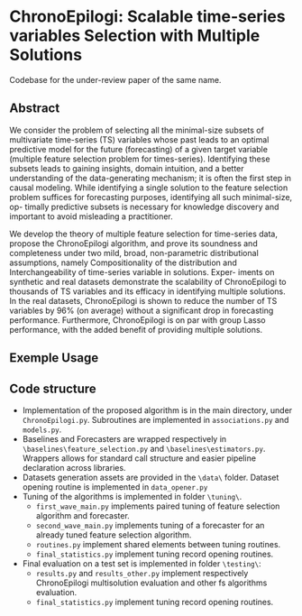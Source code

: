 # ChronoEpilogi: Scalable time-series variables Selection with Multiple Solutions

Codebase for the under-review paper of the same name.

## Abstract

We consider the problem of selecting all the minimal-size subsets of multivariate
time-series (TS) variables whose past leads to an optimal predictive model for the
future (forecasting) of a given target variable (multiple feature selection problem for
times-series). Identifying these subsets leads to gaining insights, domain intuition,
and a better understanding of the data-generating mechanism; it is often the first
step in causal modeling. While identifying a single solution to the feature selection
problem suffices for forecasting purposes, identifying all such minimal-size, op-
timally predictive subsets is necessary for knowledge discovery and important to
avoid misleading a practitioner.

We develop the theory of multiple feature selection for time-series data, propose
the ChronoEpilogi algorithm, and prove its soundness and completeness under two
mild, broad, non-parametric distributional assumptions, namely Compositionality
of the distribution and Interchangeability of time-series variable in solutions. Exper-
iments on synthetic and real datasets demonstrate the scalability of ChronoEpilogi
to thousands of TS variables and its efficacy in identifying multiple solutions. In the
real datasets, ChronoEpilogi is shown to reduce the number of TS variables by 96%
(on average) without a significant drop in forecasting performance. Furthermore,
ChronoEpilogi is on par with group Lasso performance, with the added benefit of
providing multiple solutions.

## Exemple Usage



## Code structure

 - Implementation of the proposed algorithm is in the main directory, under `ChronoEpilogi.py`. Subroutines are implemented in `associations.py` and `models.py`.
 - Baselines and Forecasters are wrapped respectively in `\baselines\feature_selection.py` and `\baselines\estimators.py`. Wrappers allows for standard call structure and easier pipeline declaration across libraries.
 - Datasets generation assets are provided in the `\data\` folder. Dataset opening routine is implemented in `data_opener.py`
 - Tuning of the algorithms is implemented in folder `\tuning\`.
   - `first_wave_main.py` implements paired tuning of feature selection algorithm and forecaster.
   - `second_wave_main.py` implements tuning of a forecaster for an already tuned feature selection algorithm.
   - `routines.py` implement shared elements between tuning routines.
   - `final_statistics.py` implement tuning record opening routines.
 - Final evaluation on a test set is implemented in folder `\testing\`:
   - `results.py` and `results_other.py` implement respectively ChronoEpilogi multisolution evaluation and other fs algorithms evaluation.
   - `final_statistics.py` implement tuning record opening routines.


